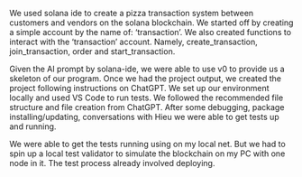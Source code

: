 We used solana ide to create a pizza transaction system between customers and vendors on the solana blockchain. We started off by creating a simple account by the name of: ‘transaction’. We also created functions to interact with the ‘transaction’ account. Namely, create_transaction, join_transaction, order and start_transaction. 

Given the AI prompt by solana-ide, we were able to use v0 to provide us a skeleton of our program. Once we had the project output, we created the project following instructions on ChatGPT. We set up our environment locally and used VS Code to run tests. We followed the recommended file structure and file creation from ChatGPT. After some debugging, package installing/updating, conversations with Hieu we were able to get tests up and running. 

We were able to get the tests running using on my local net. But we had to spin up a local test validator to simulate the blockchain on my PC with one node in it. The test process already involved deploying.  
